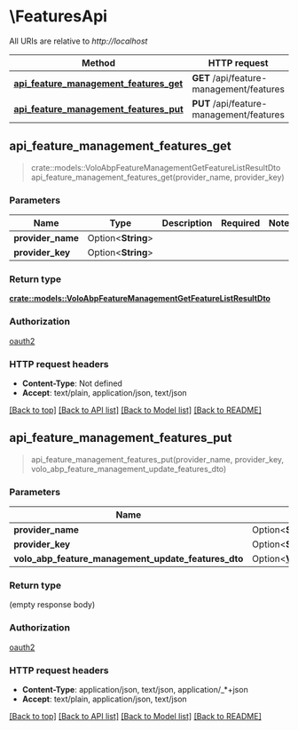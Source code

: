 # \FeaturesApi

All URIs are relative to *http://localhost*

Method | HTTP request | Description
------------- | ------------- | -------------
[**api_feature_management_features_get**](FeaturesApi.md#api_feature_management_features_get) | **GET** /api/feature-management/features | 
[**api_feature_management_features_put**](FeaturesApi.md#api_feature_management_features_put) | **PUT** /api/feature-management/features | 



## api_feature_management_features_get

> crate::models::VoloAbpFeatureManagementGetFeatureListResultDto api_feature_management_features_get(provider_name, provider_key)


### Parameters


Name | Type | Description  | Required | Notes
------------- | ------------- | ------------- | ------------- | -------------
**provider_name** | Option<**String**> |  |  |
**provider_key** | Option<**String**> |  |  |

### Return type

[**crate::models::VoloAbpFeatureManagementGetFeatureListResultDto**](Volo.Abp.FeatureManagement.GetFeatureListResultDto.md)

### Authorization

[oauth2](../README.md#oauth2)

### HTTP request headers

- **Content-Type**: Not defined
- **Accept**: text/plain, application/json, text/json

[[Back to top]](#) [[Back to API list]](../README.md#documentation-for-api-endpoints) [[Back to Model list]](../README.md#documentation-for-models) [[Back to README]](../README.md)


## api_feature_management_features_put

> api_feature_management_features_put(provider_name, provider_key, volo_abp_feature_management_update_features_dto)


### Parameters


Name | Type | Description  | Required | Notes
------------- | ------------- | ------------- | ------------- | -------------
**provider_name** | Option<**String**> |  |  |
**provider_key** | Option<**String**> |  |  |
**volo_abp_feature_management_update_features_dto** | Option<[**VoloAbpFeatureManagementUpdateFeaturesDto**](VoloAbpFeatureManagementUpdateFeaturesDto.md)> |  |  |

### Return type

 (empty response body)

### Authorization

[oauth2](../README.md#oauth2)

### HTTP request headers

- **Content-Type**: application/json, text/json, application/_*+json
- **Accept**: text/plain, application/json, text/json

[[Back to top]](#) [[Back to API list]](../README.md#documentation-for-api-endpoints) [[Back to Model list]](../README.md#documentation-for-models) [[Back to README]](../README.md)


